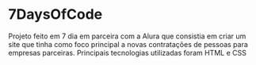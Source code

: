 # 7DaysOfCode

Projeto feito em 7 dia em parceira com a Alura que consistia em criar um site que tinha como foco principal a novas contratações de pessoas para empresas parceiras. Principais tecnologias utilizadas foram HTML e CSS
